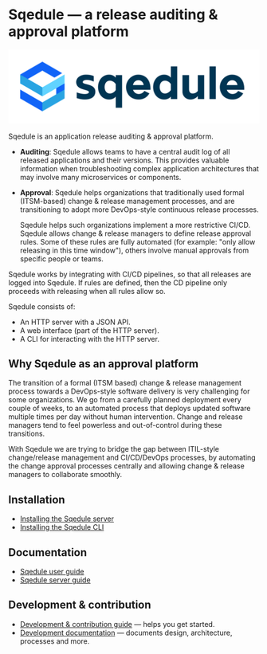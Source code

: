 # Sqedule — a release auditing & approval platform

![Sqedule logo](docs/logo-sqedule-horizontal.svg)

Sqedule is an application release auditing & approval platform.

 - **Auditing**: Sqedule allows teams to have a central audit log of all released applications and their versions. This provides valuable information when troubleshooting complex application architectures that may involve many microservices or components.
 - **Approval**: Sqedule helps organizations that traditionally used formal (ITSM-based) change & release management processes, and are transitioning to adopt more DevOps-style continuous release processes.

   Sqedule helps such organizations implement a more restrictive CI/CD. Sqedule allows change & release managers to define release approval rules. Some of these rules are fully automated (for example: "only allow releasing in this time window"), others involve manual approvals from specific people or teams.

Sqedule works by integrating with CI/CD pipelines, so that all releases are logged into Sqedule. If rules are defined, then the CD pipeline only proceeds with releasing when all rules allow so.

Sqedule consists of:

 - An HTTP server with a JSON API.
 - A web interface (part of the HTTP server).
 - A CLI for interacting with the HTTP server.

## Why Sqedule as an approval platform

The transition of a formal (ITSM based) change & release management process towards a DevOps-style software delivery is very challenging for some organizations. We go from a carefully planned deployment every couple of weeks, to an automated process that deploys updated software multiple times per day without human intervention. Change and release managers tend to feel powerless and out-of-control during these transitions.

With Sqedule we are trying to bridge the gap between ITIL-style change/release management and CI/CD/DevOps processes, by automating the change approval processes centrally and allowing change & release managers to collaborate smoothly.

## Installation

 - [Installing the Sqedule server](https://docs.sqedule.io/server_guide/)
 - [Installing the Sqedule CLI](https://docs.sqedule.io/user_guide/tasks/install-cli/)

## Documentation

 - [Sqedule user guide](https://docs.sqedule.io/user_guide/)
 - [Sqedule server guide](https://docs.sqedule.io/server_guide/)

## Development & contribution

 * [Development & contribution guide](CONTRIBUTING.md) — helps you get started.
 * [Development documentation](devdocs/README.md) — documents design, architecture, processes and more.
